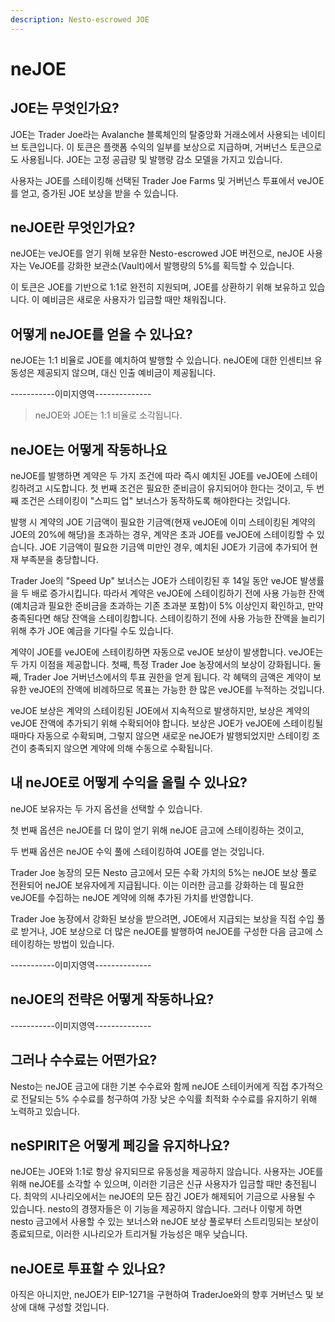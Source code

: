 ```yaml
---
description: Nesto-escrowed JOE
---
```


# neJOE

## JOE는 무엇인가요?

JOE는 Trader Joe라는 Avalanche 블록체인의 탈중앙화 거래소에서 사용되는 네이티브 토큰입니다. 이 토큰은 플랫폼 수익의 일부를 보상으로 지급하며, 거버넌스 토큰으로도 사용됩니다. JOE는 고정 공급량 및 발행량 감소 모델을 가지고 있습니다.&#x20;

사용자는 JOE를 스테이킹해 선택된 Trader Joe Farms 및 거버넌스 투표에서 veJOE를 얻고, 증가된 JOE 보상을 받을 수 있습니다.

## neJOE란 무엇인가요?

neJOE는 veJOE를 얻기 위해 보유한 Nesto-escrowed JOE 버전으로, neJOE 사용자는 VeJOE를 강화한 보관소(Vault)에서 발행량의 5%를 획득할 수 있습니다.&#x20;

이 토큰은 JOE를 기반으로 1:1로 완전히 지원되며, JOE를 상환하기 위해 보유하고 있습니다. 이 예비금은 새로운 사용자가 입금할 때만 채워집니다.

## 어떻게 neJOE를 얻을 수 있나요?

neJOE는 1:1 비율로 JOE를 예치하여 발행할 수 있습니다. neJOE에 대한 인센티브 유동성은 제공되지 않으며, 대신 인출 예비금이 제공됩니다.

\-----------이미지영역--------------

> neJOE와 JOE는 1:1 비율로 소각됩니다.

## neJOE는 어떻게 작동하나요

neJOE를 발행하면 계약은 두 가지 조건에 따라 즉시 예치된 JOE를 veJOE에 스테이킹하려고 시도합니다. 첫 번째 조건은 필요한 준비금이 유지되어야 한다는 것이고, 두 번째 조건은 스테이킹이 "스피드 업" 보너스가 동작하도록 해야한다는 것입니다.

발행 시 계약의 JOE 기금액이 필요한 기금액(현재 veJOE에 이미 스테이킹된 계약의 JOE의 20%에 해당)을 초과하는 경우, 계약은 초과 JOE를 veJOE에 스테이킹할 수 있습니다. JOE 기금액이 필요한 기금액 미만인 경우, 예치된 JOE가 기금에 추가되어 현재 부족분을 충당합니다.

Trader Joe의 "Speed Up" 보너스는 JOE가 스테이킹된 후 14일 동안 veJOE 발생률을 두 배로 증가시킵니다. 따라서 계약은 veJOE에 스테이킹하기 전에 사용 가능한 잔액(예치금과 필요한 준비금을 초과하는 기존 초과분 포함)이 5% 이상인지 확인하고, 만약 충족된다면 해당 잔액을 스테이킹합니다. 스테이킹하기 전에 사용 가능한 잔액을 늘리기 위해 추가 JOE 예금을 기다릴 수도 있습니다.

계약이 JOE를 veJOE에 스테이킹하면 자동으로 veJOE 보상이 발생합니다. veJOE는 두 가지 이점을 제공합니다. 첫째, 특정 Trader Joe 농장에서의 보상이 강화됩니다. 둘째, Trader Joe 거버넌스에서의 투표 권한을 얻게 됩니다. 각 혜택의 금액은 계약이 보유한 veJOE의 잔액에 비례하므로 목표는 가능한 한 많은 veJOE를 누적하는 것입니다.

veJOE 보상은 계약의 스테이킹된 JOE에서 지속적으로 발생하지만, 보상은 계약의 veJOE 잔액에 추가되기 위해 수확되어야 합니다. 보상은 JOE가 veJOE에 스테이킹될 때마다 자동으로 수확되며, 그렇지 않으면 새로운 neJOE가 발행되었지만 스테이킹 조건이 충족되지 않으면 계약에 의해 수동으로 수확됩니다.

## 내 neJOE로 어떻게 수익을 올릴 수 있나요?

neJOE 보유자는 두 가지 옵션을 선택할 수 있습니다.&#x20;

첫 번째 옵션은 neJOE를 더 많이 얻기 위해 neJOE 금고에 스테이킹하는 것이고,&#x20;

두 번째 옵션은 neJOE 수익 풀에 스테이킹하여 JOE를 얻는 것입니다.&#x20;

Trader Joe 농장의 모든 Nesto 금고에서 모든 수확 가치의 5%는 neJOE 보상 풀로 전환되어 neJOE 보유자에게 지급됩니다. 이는 이러한 금고를 강화하는 데 필요한 veJOE를 수집하는 neJOE 계약에 의해 추가된 가치를 반영합니다.

Trader Joe 농장에서 강화된 보상을 받으려면, JOE에서 지급되는 보상을 직접 수입 풀로 받거나, JOE 보상으로 더 많은 neJOE를 발행하여 neJOE를 구성한 다음 금고에 스테이킹하는 방법이 있습니다.

\-----------이미지영역--------------

## neJOE의 전략은 어떻게 작동하나요?

\-----------이미지영역--------------

## 그러나 수수료는 어떤가요?

Nesto는 neJOE 금고에 대한 기본 수수료와 함께 neJOE 스테이커에게 직접 추가적으로 전달되는 5% 수수료를 청구하여 가장 낮은 수익률 최적화 수수료를 유지하기 위해 노력하고 있습니다.

## neSPIRIT은 어떻게 페깅을 유지하나요?

neJOE는 JOE와 1:1로 항상 유지되므로 유동성을 제공하지 않습니다. 사용자는 JOE를 위해 neJOE를 소각할 수 있으며, 이러한 기금은 신규 사용자가 입금할 때만 충전됩니다. 최악의 시나리오에서는 neJOE의 모든 잠긴 JOE가 해제되어 기금으로 사용될 수 있습니다. nesto의 경쟁자들은 이 기능을 제공하지 않습니다. 그러나 이렇게 하면 nesto 금고에서 사용할 수 있는 보너스와 neJOE 보상 풀로부터 스트리밍되는 보상이 종료되므로, 이러한 시나리오가 트리거될 가능성은 매우 낮습니다.

## neJOE로 투표할 수 있나요?

아직은 아니지만, neJOE가 EIP-1271을 구현하여 TraderJoe와의 향후 거버넌스 및 보상에 대해 구성할 것입니다.
